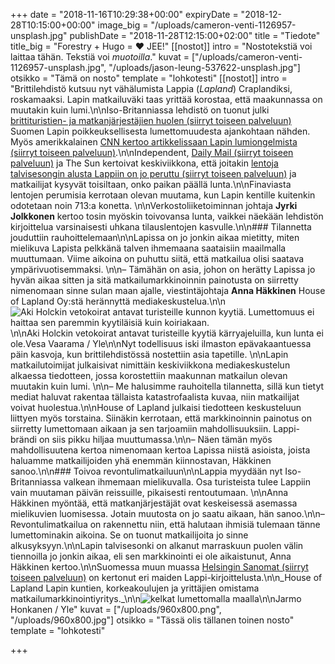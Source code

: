 +++
date = "2018-11-16T10:29:38+00:00"
expiryDate = "2018-12-28T10:15:00+00:00"
image_big = "/uploads/cameron-venti-1126957-unsplash.jpg"
publishDate = "2018-11-28T12:15:00+02:00"
title = "Tiedote"
title_big = "Forestry + Hugo = ❤️ JEE!"
[[nostot]]
intro = "Nostotekstiä voi laittaa tähän. Tekstiä voi _muotoilla_."
kuvat = ["/uploads/cameron-venti-1126957-unsplash.jpg", "/uploads/jason-leung-537622-unsplash.jpg"]
otsikko = "Tämä on nosto"
template = "lohkotesti"
[[nostot]]
intro = "Brittilehdistö kutsuu nyt vähälumista Lappia (_Lapland_) Craplandiksi, roskamaaksi. Lapin matkailuväki taas yrittää korostaa, että maakunnassa on muutakin kuin lumi.\n\nIso-Britanniassa lehdistö on tuonut julki [brittituristien- ja matkanjärjestäjien huolen (siirryt toiseen palveluun)](https://www.independent.co.uk/travel/news-and-advice/lapland-snow-finland-holiday-santa-season-travel-arctic-norway-rovaniemi-a8644106.html) Suomen Lapin poikkeuksellisesta lumettomuudesta ajankohtaan nähden. Myös amerikkalainen [CNN kertoo artikkelissaan Lapin lumiongelmista (siirryt toiseen palveluun)](https://edition.cnn.com/travel/article/lapland-no-snow-scli-intl/index.html).\n\nIndependent, [Daily Mail (siirryt toiseen palveluun)](https://www.dailymail.co.uk/news/article-6413353/Families-taking-children-Lapland-meet-Santa-face-disappointment-no-SNOW.html) ja The Sun kertoivat keskiviikkona, että joitakin [lentoja talvisesongin alusta Lappiin on jo peruttu (siirryt toiseen palveluun)](https://www.thesun.co.uk/travel/7788969/no-snow-in-lapland-ruins-holidays/) ja matkailijat kysyvät toisiltaan, onko paikan päällä lunta.\n\nFinaviasta lentojen perumisia kerrotaan olevan muutama, kun Lapin kentille kuitenkin odotetaan noin 713:a konetta. \n\nVerkostoliiketoiminnan johtaja **Jyrki Jolkkonen** kertoo tosin myöskin toivovansa lunta, vaikkei näekään lehdistön kirjoittelua varsinaisesti uhkana tilauslentojen kasvulle.\n\n### Tilannetta jouduttiin rauhoittelemaan\n\nLapissa  on jo jonkin aikaa mietitty, miten mielikuva Lapista pelkkänä talven  ihmemaana saataisiin maailmalla muuttumaan. Viime aikoina on puhuttu  siitä, että matkailua olisi saatava ympärivuotisemmaksi. \n\n–  Tämähän on asia, johon on herätty Lapissa jo hyvän aikaa sitten ja sitä  matkailumarkkinoinnin painotusta on siirretty nimenomaan sinne sulan  maan ajalle, viestintäjohtaja **Anna Häkkinen** House of Lapland Oy:stä herännyttä mediakeskustelua.\n\n![Aki Holckin vetokoirat antavat turisteille kunnon kyytiä. Lumettomuus ei haittaa sen paremmin kyytiläisiä kuin koiriakaan.](https://images.cdn.yle.fi/image/upload//w_1198,h_674,f_auto,fl_lossy,q_auto/13-3-10517290.jpg)\n\nAki Holckin vetokoirat antavat turisteille kyytiä kärryajeluilla, kun lunta ei ole.Vesa Vaarama / Yle\n\nNyt todellisuus iski ilmaston epävakaantuessa päin kasvoja, kun brittilehdistössä nostettiin asia tapetille. \n\nLapin  matkailutoimijat julkaisivat nimittäin keskiviikkona mediakeskustelun  alkaessa tiedotteen, jossa korostettiin maakunnan matkailun olevan  muutakin kuin lumi. \n\n– Me  halusimme rauhoitella tilannetta, sillä kun tietyt mediat haluvat  rakentaa tällaista katastrofaalista kuvaa, niin matkailijat voivat  huolestua.\n\nHouse of Lapland  julkaisi tiedotteen keskusteluun liittyen myös torstaina. Siinäkin  kerrotaan, että markkinoinnin painotus on siirretty lumettomaan aikaan  ja sen tarjoamiin mahdollisuuksiin. Lappi-brändi on siis pikku hiljaa  muuttumassa.\n\n– Näen tämän myös  mahdollisuutena kertoa nimenomaan kertoa Lapissa niistä asioista, joista  haluamme matkailijoiden yhä enemmän kiinnostavan, Häkkinen sanoo.\n\n### Toivoa revontulimatkailuun\n\nLappia  myydään nyt Iso-Britanniassa valkean ihmemaan mielikuvalla. Osa  turisteista tulee Lappiin vain muutaman päivän reissuille, pikaisesti  rentoutumaan. \n\nAnna Häkkinen  myöntää, että matkanjärjestäjät ovat keskeisessä asemassa mielikuvien  luomisessa. Jotain muutosta on jo saatu aikaan, hän sanoo.\n\n–  Revontulimatkailua on rakennettu niin, että halutaan ihmisiä tulemaan  tänne lumettominakin aikoina. Se on tuonut matkailijoita jo sinne  alkusyksyyn.\n\nLapin talvisesonki on  alkanut marraskuun puolen välin tiennoilla jo jonkin aikaa, eli sen  markkinointi ei ole aikaistunut, Anna Häkkinen kertoo.\n\nSuomessa muun muassa [Helsingin Sanomat (siirryt toiseen palveluun)](https://www.hs.fi/nyt/art-2000005906941.html) on kertonut eri maiden Lappi-kirjoittelusta.\n\n_House of Lapland Lapin kuntien, korkeakoulujen ja yrittäjien omistama matkailumarkkinointiyritys._\n\n![kelkat lumettomalla maalla](https://images.cdn.yle.fi/image/upload//w_1199,h_618,f_auto,fl_lossy,q_auto/13-3-10521152.jpg)\n\nJarmo Honkanen / Yle"
kuvat = ["/uploads/960x800.png", "/uploads/960x800.jpg"]
otsikko = "Tässä olis tällanen toinen nosto"
template = "lohkotesti"

+++
